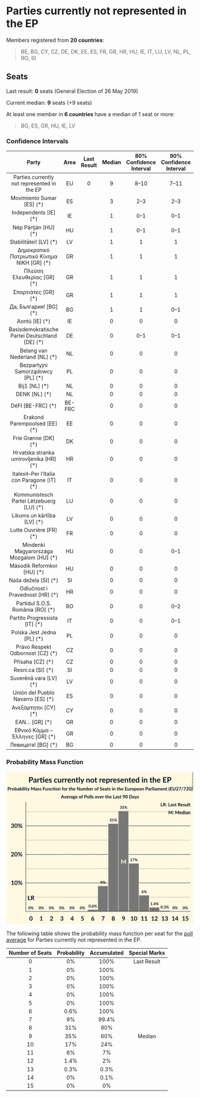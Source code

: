 # Parties currently not represented in the EP

Members registered from **20 countries**:

> BE, BG, CY, CZ, DE, DK, EE, ES, FR, GR, HR, HU, IE, IT, LU, LV, NL, PL, RO, SI

## Seats

Last result: **0** seats (General Election of 26 May 2019)

Current median: **9** seats (+9 seats)

At least one member in **6 countries** have a median of 1 seat or more:

> BG, ES, GR, HU, IE, LV

### Confidence Intervals

| Party | Area | Last Result | Median | 80% Confidence Interval | 90% Confidence Interval | 95% Confidence Interval | 99% Confidence Interval |
|:-----:|:----:|:-----------:|:------:|:-----------------------:|:-----------------------:|:-----------------------:|:-----------------------:|
| Parties currently not represented in the EP | EU | 0 | 9 | 8–10 | 7–11 | 7–11 | 6–12 |
| Movimiento Sumar [ES] (*) | ES | | 3 | 2–3 | 2–3 | 2–3 | 1–4 |
| Independents [IE] (*) | IE | | 1 | 0–1 | 0–1 | 0–1 | 0–1 |
| Nép Pártján [HU] (*) | HU | | 1 | 0–1 | 0–1 | 0–1 | 0–1 |
| Stabilitātei! [LV] (*) | LV | | 1 | 1 | 1 | 1 | 1 |
| Δημοκρατικό Πατριωτικό Κίνημα ΝΙΚΗ [GR] (*) | GR | | 1 | 1 | 1 | 1 | 1 |
| Πλεύση Ελευθερίας [GR] (*) | GR | | 1 | 1 | 1 | 1 | 1 |
| Σπαρτιάτες [GR] (*) | GR | | 1 | 1 | 1 | 1 | 1 |
| Да, България! [BG] (*) | BG | | 1 | 1 | 0–1 | 0–1 | 0–1 |
| Aontú [IE] (*) | IE | | 0 | 0 | 0 | 0 | 0 |
| Basisdemokratische Partei Deutschland [DE] (*) | DE | | 0 | 0–1 | 0–1 | 0–1 | 0–1 |
| Belang van Nederland [NL] (*) | NL | | 0 | 0 | 0 | 0 | 0 |
| Bezpartyjni Samorządowcy [PL] (*) | PL | | 0 | 0 | 0 | 0 | 0 |
| Bij1 [NL] (*) | NL | | 0 | 0 | 0 | 0 | 0 |
| DENK [NL] (*) | NL | | 0 | 0 | 0 | 0 | 0 |
| DéFI [BE-FRC] (*) | BE-FRC | | 0 | 0 | 0 | 0 | 0 |
| Erakond Parempoolsed [EE] (*) | EE | | 0 | 0 | 0 | 0 | 0 |
| Frie Grønne [DK] (*) | DK | | 0 | 0 | 0 | 0 | 0 |
| Hrvatska stranka umirovljenika [HR] (*) | HR | | 0 | 0 | 0 | 0 | 0 |
| Italexit–Per l’Italia con Paragone [IT] (*) | IT | | 0 | 0 | 0 | 0 | 0 |
| Kommunistesch Partei Lëtzebuerg [LU] (*) | LU | | 0 | 0 | 0 | 0 | 0 |
| Likums un kārtība [LV] (*) | LV | | 0 | 0 | 0 | 0 | 0 |
| Lutte Ouvrière [FR] (*) | FR | | 0 | 0 | 0 | 0 | 0 |
| Mindenki Magyarországa Mozgalom [HU] (*) | HU | | 0 | 0 | 0–1 | 0–1 | 0–1 |
| Második Reformkor [HU] (*) | HU | | 0 | 0 | 0 | 0 | 0 |
| Naša dežela [SI] (*) | SI | | 0 | 0 | 0 | 0 | 0 |
| Odlučnost i Pravednost [HR] (*) | HR | | 0 | 0 | 0 | 0 | 0 |
| Partidul S.O.S. România [RO] (*) | RO | | 0 | 0 | 0–2 | 0–2 | 0–2 |
| Partito Progressista [IT] (*) | IT | | 0 | 0 | 0–1 | 0–1 | 0–1 |
| Polska Jest Jedna [PL] (*) | PL | | 0 | 0 | 0 | 0 | 0 |
| Právo Respekt Odbornost [CZ] (*) | CZ | | 0 | 0 | 0 | 0 | 0 |
| Přísaha [CZ] (*) | CZ | | 0 | 0 | 0 | 0 | 0–1 |
| Resni.ca [SI] (*) | SI | | 0 | 0 | 0 | 0 | 0 |
| Suverēnā vara [LV] (*) | LV | | 0 | 0 | 0 | 0 | 0 |
| Unión del Pueblo Navarro [ES] (*) | ES | | 0 | 0 | 0 | 0 | 0 |
| Ανεξάρτητοι [CY] (*) | CY | | 0 | 0 | 0 | 0 | 0 |
| ΕΑΝ… [GR] (*) | GR | | 0 | 0 | 0 | 0 | 0 |
| Εθνικό Κόμμα – Έλληνες [GR] (*) | GR | | 0 | 0 | 0 | 0 | 0 |
| Левицата! [BG] (*) | BG | | 0 | 0 | 0 | 0 | 0 |

### Probability Mass Function

![Graph with seats probability mass function not yet produced](average-2023-10-31-seats-pmf-partiescurrentlynotrepresentedintheep.png "Seats Probability Mass Function")

The following table shows the probability mass function per seat for the [poll average](average-2023-10-31.html) for Parties currently not represented in the EP.

| Number of Seats | Probability | Accumulated | Special Marks |
|:---------------:|:-----------:|:-----------:|:-------------:|
| 0 | 0% | 100% | Last Result |
| 1 | 0% | 100% |  |
| 2 | 0% | 100% |  |
| 3 | 0% | 100% |  |
| 4 | 0% | 100% |  |
| 5 | 0% | 100% |  |
| 6 | 0.6% | 100% |  |
| 7 | 9% | 99.4% |  |
| 8 | 31% | 90% |  |
| 9 | 35% | 60% | Median |
| 10 | 17% | 24% |  |
| 11 | 6% | 7% |  |
| 12 | 1.4% | 2% |  |
| 13 | 0.3% | 0.3% |  |
| 14 | 0% | 0.1% |  |
| 15 | 0% | 0% |  |


